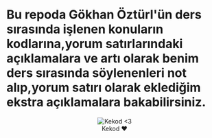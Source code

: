 # Bu repoda Gökhan Öztürl'ün ders sırasında işlenen konuların kodlarına,yorum satırlarındaki açıklamalara ve artı olarak benim ders sırasında söylenenleri not alıp,yorum satırı olarak eklediğim ekstra açıklamalara bakabilirsiniz.


<div align="center">
    <img src="https://github.com/ArdaIstn/KekodKotlin/assets/108398715/f4f0c0f1-9fb6-441c-8d3e-3fe2e3ab384e" alt="Kekod <3">
</div>


<div align="center">
     Kekod ❤️
</div>


